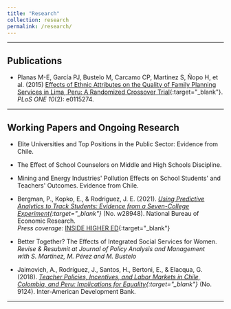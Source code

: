 ```yaml
---
title: "Research"
collection: research
permalink: /research/
---
```


---

## Publications

- Planas M-E, García PJ, Bustelo M, Carcamo CP, Martinez S, Ñopo H, et al. (2015) [Effects of Ethnic Attributes on the Quality of Family Planning Services in Lima, Peru: A Randomized Crossover Trial](https://doi.org/10.1371/journal.pone.0115274){:target="_blank"}. *PLoS ONE 10*(2): e0115274.

---


## Working Papers and Ongoing Research

- Elite Universities and Top Positions in the Public Sector: Evidence from Chile.

- The Effect of School Counselors on Middle and High Schools Discipline.

- Mining and Energy Industries' Pollution Effects on School Students' and Teachers' Outcomes. Evidence from Chile.

- Bergman, P., Kopko, E., & Rodriguez, J. E. (2021). *[Using Predictive Analytics to Track Students: Evidence from a Seven-College Experiment](https://www.nber.org/papers/w28948){:target="_blank"}* (No. w28948). National Bureau of Economic Research.  
  *Press coverage:* [INSIDE HIGHER ED](https://www.insidehighered.com/news/2021/07/01/report-suggests-algorithms-can-help-fix-remedial-education){:target="_blank"}

- Better Together? The Effects of Integrated Social Services for Women.  
  *Revise & Resubmit at Journal of Policy Analysis and Management*  
  *with S. Martinez, M. Pérez and M. Bustelo*

- Jaimovich, A., Rodríguez, J., Santos, H., Bertoni, E., & Elacqua, G. (2018). *[Teacher Policies, Incentives, and Labor Markets in Chile, Colombia, and Peru: Implications for Equality](http://dx.doi.org/10.18235/0001319){:target="_blank"}* (No. 9124). Inter-American Development Bank.

---
